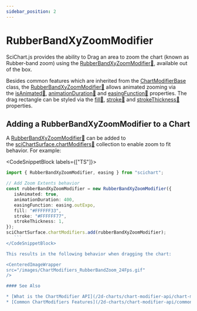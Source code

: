 ```yaml
---
sidebar_position: 2
---
```


# RubberBandXyZoomModifier

SciChart.js provides the ability to Drag an area to zoom the chart (known as Rubber-band zoom) using the [RubberBandXyZoomModifier:blue_book:](https://www.scichart.com/documentation/js/current/typedoc/classes/rubberbandxyzoommodifier.html), available out of the box.

Besides common features which are inherited from the [ChartModifierBase](/2d-charts/chart-modifier-api/common-features) class, the [RubberBandXyZoomModifier:blue_book:](https://www.scichart.com/documentation/js/current/typedoc/classes/rubberbandxyzoommodifier.html) allows animated zooming via the [isAnimated:blue_book:](https://www.scichart.com/documentation/js/current/typedoc/classes/zoomextentsmodifier.html#isanimated), [animationDuration:blue_book:](https://www.scichart.com/documentation/js/current/typedoc/classes/zoomextentsmodifier.html#animationduration) and [easingFunction:blue_book:](https://www.scichart.com/documentation/js/current/typedoc/classes/zoomextentsmodifier.html#easingfunction) properties. The drag rectangle can be styled via the [fill:blue_book:](https://www.scichart.com/documentation/js/current/typedoc/classes/rubberbandxyzoommodifier.html#fill), [stroke:blue_book:](https://www.scichart.com/documentation/js/current/typedoc/classes/rubberbandxyzoommodifier.html#stroke) and [strokeThickness:blue_book:](https://www.scichart.com/documentation/js/current/typedoc/classes/rubberbandxyzoommodifier.html#strokethickness) properties.

Adding a RubberBandXyZoomModifier to a Chart
--------------------------------------------

A [RubberBandXyZoomModifier:blue_book:](https://www.scichart.com/documentation/js/current/typedoc/classes/rubberbandxyzoommodifier.html) can be added to the [sciChartSurface.chartModifiers:blue_book:](https://www.scichart.com/documentation/js/current/typedoc/classes/scichartsurface.html#chartmodifiers) collection to enable zoom to fit behavior. For example:

<CodeSnippetBlock labels={["TS"]}>
   ```ts {4} showLineNumbers
   import { RubberBandXyZoomModifier, easing } from "scichart";

   // Add Zoom Extents behavior
   const rubberBandXyZoomModifier = new RubberBandXyZoomModifier({ 
      isAnimated: true,
      animationDuration: 400,
      easingFunction: easing.outExpo,
      fill: "#FFFFFF33",
      stroke: "#FFFFFF77",
      strokeThickness: 1,
   });
   sciChartSurface.chartModifiers.add(rubberBandXyZoomModifier);
      ```
</CodeSnippetBlock>

This results in the following behavior when dragging the chart:

<CenteredImageWrapper
   src="/images/ChartModifiers_RubberBandZoom_24Fps.gif"
/>

#### See Also

* [What is the ChartModifier API](/2d-charts/chart-modifier-api/chart-modifier-api-overview)
* [Common ChartModifiers Features](/2d-charts/chart-modifier-api/common-features)